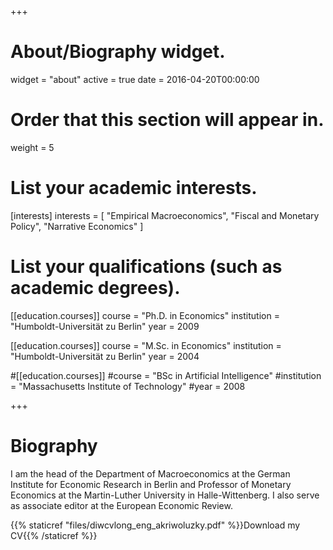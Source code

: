 +++
# About/Biography widget.
widget = "about"
active = true
date = 2016-04-20T00:00:00

# Order that this section will appear in.
weight = 5

# List your academic interests.
[interests]
  interests = [
    "Empirical Macroeconomics",
    "Fiscal and Monetary Policy",
    "Narrative Economics"
  ]

# List your qualifications (such as academic degrees).
[[education.courses]]
  course = "Ph.D. in Economics"
  institution = "Humboldt-Universität zu Berlin"
  year = 2009

[[education.courses]]
  course = "M.Sc. in Economics"
  institution = "Humboldt-Universität zu Berlin"
  year = 2004

#[[education.courses]]
  #course = "BSc in Artificial Intelligence"
  #institution = "Massachusetts Institute of Technology"
  #year = 2008
 
+++

# Biography
I am the head of the Department of Macroeconomics at the German Institute for Economic Research in Berlin and Professor of Monetary Economics at the Martin-Luther University in Halle-Wittenberg. I also serve as associate editor at the European Economic Review.

{{% staticref "files/diwcvlong_eng_akriwoluzky.pdf" %}}Download my CV{{% /staticref %}}
